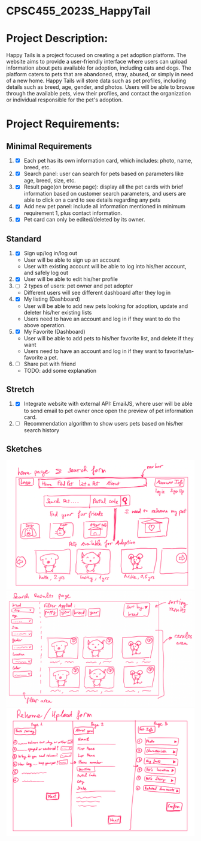 # CPSC455_2023S_HappyTail

# Project Description:
Happy Tails is a project focused on creating a pet adoption platform. The website aims to provide a user-friendly interface where users can upload information about pets available for adoption, including cats and dogs. The platform caters to pets that are abandoned, stray, abused, or simply in need of a new home. Happy Tails will store data such as pet profiles, including details such as breed, age, gender, and photos. Users will be able to browse through the available pets, view their profiles, and contact the organization or individual responsible for the pet's adoption.

# Project Requirements:

## Minimal Requirements
1. - [x] Each pet has its own information card, which includes: photo, name, breed, etc.

2. - [x]  Search panel: user can search for pets based on parameters like age, breed, size, etc.

3. - [x] Result page(on browse page): display all the pet cards with brief information based on customer search parameters, and users are able to click on a card to see details regarding any pets

4. - [x] Add new pet panel: include all information mentioned in minimum requirement 1, plus contact information. 

5. - [x] Pet card can only be edited/deleted by its owner.

## Standard
1. - [x] Sign up/log in/log out
   - User will be able to sign up an account
   - User with existing account will be able to log into his/her account, and safely log out
   
2. - [x] User will be able to edit his/her profile

3. - [ ] 2 types of users: pet owner and pet adopter
   - Different users will see different dashboard after they log in
   
4. - [x] My listing (Dashboard)
   - User will be able to add new pets looking for adoption, update and deleter his/her existing lists
   - Users need to have an account and log in if they want to do the above operation.

5. - [x] My Favorite (Dashboard)
   - User will be able to add pets to his/her favorite list, and delete if they want
   - Users need to have an account and log in if they want to favorite/un-favorite a pet.

6. - [ ] Share pet with friend
   - TODO: add some explanation


## Stretch
1. - [x] Integrate website with external API: EmailJS, where user will be able to send email to pet owner once open the preview of pet information card.
   
2. - [ ] Recommendation algorithm to show users pets based on his/her search history

## Sketches
![home_page](docs/resources/home_page.png)
![result_page](docs/resources/result_page.png)
![upload_page](docs/resources/upload_page.png)
